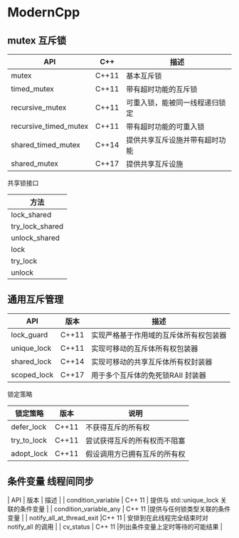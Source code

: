 # ModernCpp

## mutex 互斥锁

| API | C++ | 描述 |
| -- | -- | -- |
| mutex | C++11 | 基本互斥锁 |
| timed_mutex | C++11 | 带有超时功能的互斥锁 |
| recursive_mutex | C++11 | 可重入锁，能被同一线程递归锁定 |
| recursive_timed_mutex | C++11 | 带有超时功能的可重入锁 |
| shared_timed_mutex | C++14 | 提供共享互斥设施并带有超时功能 |
| shared_mutex | C++17 | 提供共享互斥设施 |


共享锁接口

| 方法 |
|--|
|lock_shared|
|try_lock_shared|
|unlock_shared|
|lock|
|try_lock|
|unlock|

## 通用互斥管理

| API | 版本 | 描述 |
|--|--|--|
| lock_guard | C++11 | 实现严格基于作用域的互斥体所有权包装器 |
| unique_lock | C++11 | 实现可移动的互斥体所有权包装器 |
| shared_lock | C++14 | 实现可移动的共享互斥体所有权封装器 |
| scoped_lock | C++17 | 用于多个互斥体的免死锁RAII 封装器 |

锁定策略

| 锁定策略 | 版本 | 说明 |
|--|--|--|
| defer_lock | C++11 | 不获得互斥的所有权 |
| try_to_lock | C++11 | 尝试获得互斥的所有权而不阻塞 |
| adopt_lock | C++11 | 假设调用方已拥有互斥的所有权 |

## 条件变量 线程间同步

| API | 版本 | 描述 |
| condition_variable | C++ 11 | 提供与 std::unique_lock 关联的条件变量 |
| condition_variable_any | C++ 11 |提供与任何锁类型关联的条件变量 |
| notify_all_at_thread_exit |C++ 11 | 安排到在此线程完全结束时对 notify_all 的调用 |
| cv_status | C++ 11 |列出条件变量上定时等待的可能结果 |


